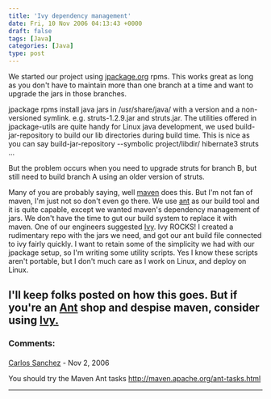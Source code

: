 ```yaml
---
title: 'Ivy dependency management'
date: Fri, 10 Nov 2006 04:13:43 +0000
draft: false
tags: [Java]
categories: [Java]
type: post
---
```


We started our project using [jpackage.org](http://www.jpackage.org) rpms. This works great as long as you don't have to maintain more than one branch at a time and want to upgrade the jars in those branches.

jpackage rpms install java jars in /usr/share/java/ with a version and a non-versioned symlink. e.g. struts-1.2.9.jar and struts.jar. The utilities offered in jpackage-utils are quite handy for Linux java development, we used build-jar-repository to build our lib directories during build time. This is nice as you can say build-jar-repository --symbolic project/libdir/ hibernate3 struts ...

But the problem occurs when you need to upgrade struts for branch B, but still need to build branch A using an older version of struts.

Many of you are probably saying, well [maven](http://maven.apache.org/) does this. But I'm not fan of maven, I'm just not so don't even go there. We use [ant](http://ant.apache.org/) as our build tool and it is quite capable, except we wanted maven's dependency management of jars. We don't have the time to gut our build system to replace it with maven. One of our engineers suggested [Ivy](http://www.jayasoft.org/ivy). Ivy ROCKS! I created a rudimentary repo with the jars we need, and got our ant build file connected to ivy fairly quickly. I want to retain some of the simplicity we had with our jpackage setup, so I'm writing some utility scripts. Yes I know these scripts aren't portable, but I don't much care as I work on Linux, and deploy on Linux.

I'll keep folks posted on how this goes. But if you're an [Ant](http://ant.apache.org/) shop and despise maven, consider using [Ivy.](http://www.jayasoft.org/ivy)
---
### Comments:
####
[Carlos Sanchez](http://www.jroller.com/page/carlossg "carlos@apache.org") - <time datetime="2006-11-21 14:13:15">Nov 2, 2006</time>

You should try the Maven Ant tasks http://maven.apache.org/ant-tasks.html
<hr />
